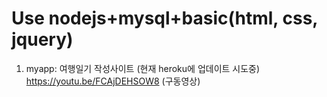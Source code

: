 # Use nodejs+mysql+basic(html, css, jquery)

1. myapp: 여행일기 작성사이트
(현재 heroku에 업데이트 시도중)<br>
https://youtu.be/FCAjDEHSOW8 (구동영상)
